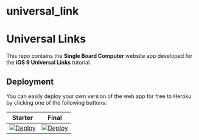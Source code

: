 # universal_link

# Universal Links

This repo contains the **Single Board Computer** website app developed for the **iOS 9 Universal Links** tutorial.

## Deployment

You can easily deploy your own version of the web app for free to Heroku by clicking one of the following buttons:

| Starter | Final |
|---------|-------|
| [![Deploy](https://www.herokucdn.com/deploy/button.svg)](https://heroku.com/deploy?template=https://github.com/nainghtaw/universal_link) | [![Deploy](https://www.herokucdn.com/deploy/button.svg)](https://heroku.com/deploy?template=https://github.com/nainghtaw/universal_link) |
